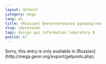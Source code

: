 ```yaml
---
layout: default
category: mega
lang: en
title: (Russian) Впечатлительное руководство
slug: impression
tags: design gui information laboratory 8 
postid: 67
---
```

<p>Sorry, this entry is only available in [Russian](http://mega.genn.org/export/getposts.php).</p>